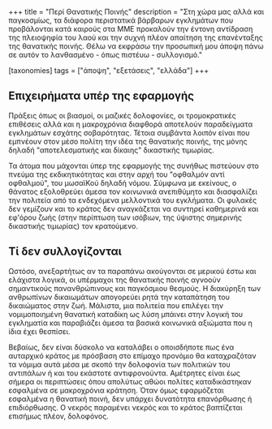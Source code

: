 +++
title = "Περί Θανατικής Ποινής"
description = "Στη χώρα μας αλλά και παγκοσμίως, τα διάφορα περιστατικά βάρβαρων εγκλημάτων που προβάλονται κατά καιρούς στα ΜΜΕ προκαλούν την έντονη αντίδραση της πλειοψηφία του λαού και την συχνή πλέον απαίτηση της επανένταξης της θανατικής ποινής. Θέλω να εκφράσω την προσωπική μου άποψη πάνω σε αυτόν το λανθασμένο - όπως πιστέυω - συλλογισμό."

[taxonomies]
tags = ["άποψη", "εξετάσεις", "ελλάδα"]
+++

## Επιχειρήματα υπέρ της εφαρμογής

Πράξεις όπως οι βιασμοί, οι μαζικές δολοφονίες, οι τρομοκρατικές επιθέσεις αλλά και η μακροχρόνια διαφθορά αποτελούν παραδείγματα εγκλημάτων εσχάτης σοβαρότητας. Τέτοια συμβάντα λοιπόν είναι που εμπνέουν στον μέσο πολίτη την ιδέα της θανατικής ποινής, της μόνης δηλαδή "αποτελεσματικής και δίκαιης" δικαστικής τιμωρίας.

Τα άτομα που μάχονται ύπερ της εφαρμογής της συνήθως πιστεύουν στο πνεύμα της εκδικητικότητας και στην αρχή του "οφθαλμόν αντί οφθαλμού", του μωσαϊΚού δηλαδή νόμου. Σύμφωνα με εκείνους, ο θάνατος εξολοθρεύει άμεσα τον κοινωνικά ανεπιθύμητο και διασφαλίζει την πολιτεία από τα ενδεχόμενα μελλοντικά του εγκλήματα. Οι φυλακές δεν γεμίζουν και το κράτος δεν αναγκάζεται να συντηρεί καθημερινά και εφ'όρου ζωής (στην περίπτωση των ισόβιων, της ύψιστης σημερινής δικαστικής τιμωρίας) τον κρατούμενο.

## Τί δεν συλλογίζονται 

Ωστόσο, ανεξαρτήτως αν τα παραπάνω ακούγονται σε μερικού έστω και ελάχιστα λογικά, οι υπέρμαχοι της θανατικής ποινής αγνοούν σημαντικούς πανανθρώπινους και παγκόσμιου θεσμούς. Η διακύρηξη των ανθρωπίνων δικαιωμάτων απογορεύει ρητά την καταπάτηση του δικαιώματος στην ζωή. Μάλιστα, μια πολιτεία που επιλέγει την νομιμοποιημένη θανατική καταδίκη ως λύση μπάινει στην λογική του εγκληματία και παραβιάζει άμεσα τα βασικά κοινωνικά αξιώματα που η ίδια έχει θεσπίσει. 

Βεβαίως, δεν είναι δύσκολο να καταλάβει ο οποισδήποτε πως ένα αυταρχικό κράτος με πρόσβαση στο επίμαχο προνόμιο θα καταχραζόταν τα νόμιμα αυτά μέσα με σκοπό την δολοφονία των πολιτικών του αντιπάλων ή και του εκάστοτε αντιφρονούντα. Αμέτρητες είναι έως σήμερα οι περιπτώσεις όπου απολύτως αθώοι πολίτες καταδικάστηκαν εσφαλμένα σε μακροχρόνια κράτηση. Όταν όμως εφαρμόζεται εσφαλμένα η θανατική ποινή, δεν υπάρχει δυνατότητα επανόρθωσης ή επιδιόρθωσης. Ο νεκρός παραμένει νεκρός και το κράτος βαπτίζεται επισήμως πλέον, δολοφόνος.
